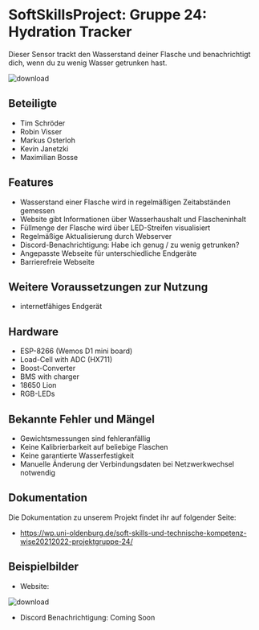 # SoftSkillsProject: Gruppe 24: Hydration Tracker
Dieser Sensor trackt den Wasserstand deiner Flasche und benachrichtigt dich, wenn du zu wenig Wasser getrunken hast.

![download](https://user-images.githubusercontent.com/107244022/179734226-7afa8535-7d08-4d5d-b7c7-89bda8b9afde.png)

## Beteiligte
- Tim Schröder
- Robin Visser
- Markus Osterloh
- Kevin Janetzki
- Maximilian Bosse

## Features
- Wasserstand einer Flasche wird in regelmäßigen Zeitabständen gemessen
- Website gibt Informationen über Wasserhaushalt und Flascheninhalt 
- Füllmenge der Flasche wird über LED-Streifen visualisiert
- Regelmäßige Aktualisierung durch Webserver
- Discord-Benachrichtigung: Habe ich genug / zu wenig getrunken?
- Angepasste Webseite für unterschiedliche Endgeräte
- Barrierefreie Webseite

## Weitere Voraussetzungen zur Nutzung
- internetfähiges Endgerät

## Hardware
- ESP-8266 (Wemos D1 mini board)
- Load-Cell with ADC (HX711)
- Boost-Converter
- BMS with charger
- 18650 Lion
- RGB-LEDs

## Bekannte Fehler und Mängel
- Gewichtsmessungen sind fehleranfällig 
- Keine Kalibrierbarkeit auf beliebige Flaschen 
- Keine garantierte Wasserfestigkeit  
- Manuelle Änderung der Verbindungsdaten bei Netzwerkwechsel notwendig

## Dokumentation
Die Dokumentation zu unserem Projekt findet ihr auf folgender Seite: 
- https://wp.uni-oldenburg.de/soft-skills-und-technische-kompetenz-wise20212022-projektgruppe-24/

## Beispielbilder 
- Website:

 ![download](https://user-images.githubusercontent.com/107244022/179706044-4b16d3e0-b1f5-40b4-be9b-cb097c7cc4c6.png)

- Discord Benachrichtigung:
Coming Soon
